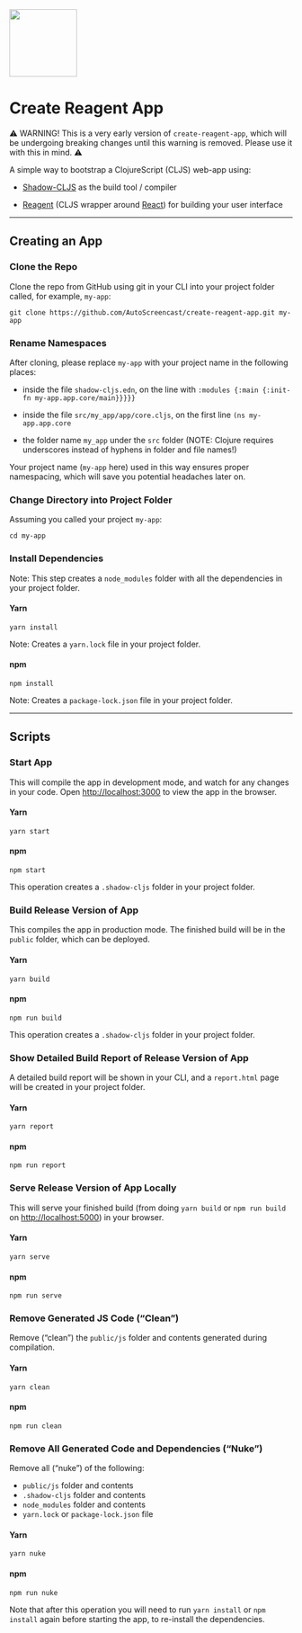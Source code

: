 <img src="https://raw.githubusercontent.com/cljs/logo/master/cljs.svg" height="120">

# Create Reagent App

⚠️ WARNING! This is a very early version of `create-reagent-app`, which will be undergoing breaking changes until this warning is removed. Please use it with this in mind. ⚠️

A simple way to bootstrap a ClojureScript (CLJS) web-app using:

- [Shadow-CLJS](http://shadow-cljs.org/) as the build tool / compiler

- [Reagent](https://github.com/reagent-project/reagent) (CLJS wrapper around [React](https://reactjs.org/)) for building your user interface

---

## Creating an App

### Clone the Repo

Clone the repo from GitHub using git in your CLI into your project folder called, for example, `my-app`:

```
git clone https://github.com/AutoScreencast/create-reagent-app.git my-app
```

### Rename Namespaces

After cloning, please replace `my-app` with your project name in the following places:

- inside the file `shadow-cljs.edn`, on the line with `:modules {:main {:init-fn my-app.app.core/main}}}}}`

- inside the file `src/my_app/app/core.cljs`, on the first line `(ns my-app.app.core`

- the folder name `my_app` under the `src` folder (NOTE: Clojure requires underscores instead of hyphens in folder and file names!)

Your project name (`my-app` here) used in this way ensures proper namespacing, which will save you potential headaches later on.

### Change Directory into Project Folder

Assuming you called your project `my-app`:

```
cd my-app
```

### Install Dependencies

Note: This step creates a `node_modules` folder with all the dependencies in your project folder.

#### Yarn

```
yarn install
```

Note: Creates a `yarn.lock` file in your project folder.

#### npm

```
npm install
```

Note: Creates a `package-lock.json` file in your project folder.

---

## Scripts

### Start App

This will compile the app in development mode, and watch for any changes in your code.
Open [http://localhost:3000](http://localhost:3000) to view the app in the browser.

#### Yarn

```
yarn start
```

#### npm

```
npm start
```

This operation creates a `.shadow-cljs` folder in your project folder.

### Build Release Version of App

This compiles the app in production mode. The finished build will be in the `public` folder, which can be deployed.

#### Yarn

```
yarn build
```

#### npm

```
npm run build
```

This operation creates a `.shadow-cljs` folder in your project folder.

### Show Detailed Build Report of Release Version of App

A detailed build report will be shown in your CLI, and a `report.html` page will be created in your project folder.

#### Yarn

```
yarn report
```

#### npm

```
npm run report
```

### Serve Release Version of App Locally

This will serve your finished build (from doing `yarn build` or `npm run build` on [http://localhost:5000](http://localhost:5000)) in your browser.

#### Yarn

```
yarn serve
```

#### npm

```
npm run serve
```

### Remove Generated JS Code (“Clean”)

Remove (“clean”) the `public/js` folder and contents generated during compilation.

#### Yarn

```
yarn clean
```

#### npm

```
npm run clean
```

### Remove All Generated Code and Dependencies (“Nuke”)

Remove all (“nuke”) of the following:

- `public/js` folder and contents
- `.shadow-cljs` folder and contents
- `node_modules` folder and contents
- `yarn.lock` or `package-lock.json` file

#### Yarn

```
yarn nuke
```

#### npm

```
npm run nuke
```

Note that after this operation you will need to run `yarn install` or `npm install` again before starting the app, to re-install the dependencies.
